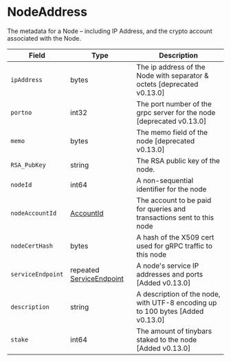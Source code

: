 # NodeAddress

The metadata for a Node – including IP Address, and the crypto account associated with the Node.

| Field             | Type                                           | Description                                                                      |
| ----------------- | ---------------------------------------------- | -------------------------------------------------------------------------------- |
| `ipAddress`       | bytes                                          | The ip address of the Node with separator & octets \[deprecated v0.13.0]        |
| `portno`          | int32                                          | The port number of the grpc server for the node \[deprecated v0.13.0]           |
| `memo`            | bytes                                          | The memo field of the node \[deprecated v0.13.0]                                |
| `RSA_PubKey`      | string                                         | The RSA public key of the node.                                                  |
| `nodeId`          | int64                                          | A non-sequential identifier for the node                                         |
| `nodeAccountId`   | [AccountId](accountid.md)                      | The account to be paid for queries and transactions sent to this node            |
| `nodeCertHash`    | bytes                                          | A hash of the X509 cert used for gRPC traffic to this node                       |
| `serviceEndpoint` | repeated [ServiceEndpoint](serviceendpoint.md) | A node's service IP addresses and ports \[Added v0.13.0]                        |
| `description`     | string                                         | A description of the node, with UTF-8 encoding up to 100 bytes \[Added v0.13.0] |
| `stake`           | int64                                          | The amount of tinybars staked to the node \[Added v0.13.0]                      |
